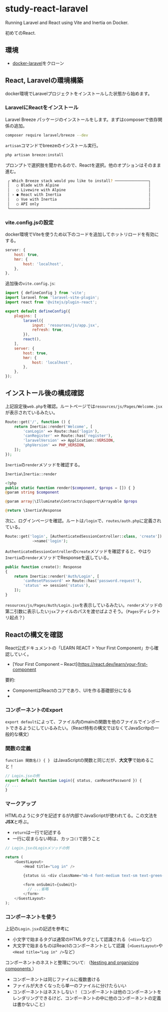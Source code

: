 # study-react-laravel

Running Laravel and React using Vite and Inertia on Docker.

初めてのReact.

## 環境

- [docker-laravel](https://github.com/rk-techs/docker-laravel)をクローン

## React, Laravelの環境構築

docker環境でLaravelプロジェクトをインストールした状態から始めます。

### LaravelにReactをインストール

Laravel Breeze パッケージのインストールをします。まずはcomposerで依存関係の追加。

```bash
composer require laravel/breeze --dev
```

`artisan`コマンドでbreezeのインストール実行。

```bash
php artisan breeze:install
```

プロンプトで選択肢を聞かれるので、Reactを選択。他のオプションはそのまま進む。

```bash
 ┌ Which Breeze stack would you like to install? ───────────────┐
 │   ○ Blade with Alpine                                        │
 │   ○ Livewire with Alpine                                     │
 │ › ● React with Inertia                                       │
 │   ○ Vue with Inertia                                         │
 │   ○ API only                                                 │
 └──────────────────────────────────────────────────────────────┘
```


### vite.config.jsの設定

docker環境でViteを使うため以下のコードを追加してホットリロードを有効にする。

```js
server: {
    host: true,
    hmr: {
        host: 'localhost',
    },
},
```

追加後の`vite.config.js`:

```js
import { defineConfig } from 'vite';
import laravel from 'laravel-vite-plugin';
import react from '@vitejs/plugin-react';

export default defineConfig({
    plugins: [
        laravel({
            input: 'resources/js/app.jsx',
            refresh: true,
        }),
        react(),
    ],
    server: {
        host: true,
        hmr: {
            host: 'localhost',
        },
    },
});

```
## インストール後の構成確認

上記設定後`web.php`を確認。ルートページでは`resources/js/Pages/Welcome.jsx`が表示されているみたい。

```php
Route::get('/', function () {
    return Inertia::render('Welcome', [
        'canLogin' => Route::has('login'),
        'canRegister' => Route::has('register'),
        'laravelVersion' => Application::VERSION,
        'phpVersion' => PHP_VERSION,
    ]);
});
```

`Inertia`の`render`メソッドを確認する。

```php
Inertia\Inertia::render

<?php
public static function render($component, $props = []) { }
@param string $component

@param array|\Illuminate\Contracts\Support\Arrayable $props

@return \Inertia\Response
```

次に、ログインページを確認。ルートは`/login`で、`routes/auth.php`に定義されている。

```php
Route::get('login', [AuthenticatedSessionController::class, 'create'])
            ->name('login');
```

`AuthenticatedSessionController`の`create`メソッドを確認すると、やはり`Inertia`の`render`メソッドでResponseを返している。

```php
public function create(): Response
{
    return Inertia::render('Auth/Login', [
        'canResetPassword' => Route::has('password.request'),
        'status' => session('status'),
    ]);
}
```

`resources/js/Pages/Auth/Login.jsx`を表示しているみたい。`render`メソッドの第二引数に表示したい`jsx`ファイルのパスを渡せばよさそう。（`Pages`ディレクトリ起点？）

## Reactの構文を確認

React公式ドキュメントの「LEARN REACT > Your First Component」から確認していく。

- [Your First Component – React](https://react.dev/learn/your-first-component

要約:

- ComponentはReactのコアであり、UIを作る基礎部分になる
- 

### コンポーネントのExport

`export default`によって、ファイル内のmainの関数を他のファイルでインポートできるようにしているみたい。（React特有の構文ではなくてJavaScritpの一般的な構文）

### 関数の定義

`function 関数名() { } ` はJavaScriptの関数と同じだが、**大文字**で始めること！

```jsx
// Login.jsxの例
export default function Login({ status, canResetPassword }) {
// ...
}
```

### マークアップ

HTMLのようにタグを記述するが内部でJavaScriptが使われてる。この文法を**JSX**と呼ぶ。

- `return`は一行で記述する
- 一行に収まらない時は、カッコ`()`で囲うこと

```js
// Login.jsxのLoginメソッドの例

return (
    <GuestLayout>
        <Head title="Log in" />

        {status && <div className="mb-4 font-medium text-sm text-green-600">{status}</div>}

        <form onSubmit={submit}>
          // ...省略
        </form>
    </GuestLayout>
);
```

### コンポーネントを使う

上記の`Login.jsx`の記述を参考に

- 小文字で始まるタグは通常のHTMLタグとして認識される（`<div>`など）
- 大文字で始まるものはReactのコンポーネントとして認識（`<GuestLayout>`や`<Head title="Log in" />`など）

コンポーネントのネストと整理について: （[Nesting and organizing components ](https://react.dev/learn/your-first-component#nesting-and-organizing-components) ）

- コンポーネントは同じファイルに複数書ける
- ファイルが大きくなったら単一のファイルに分けたらいい
- コンポーネントはネストしない！（コンポーネントは他のコンポーネントをレンダリングできるけど、コンポーネントの中に他のコンポーネントの定義は書かないこと）